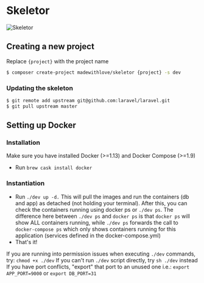 # Skeletor

![Skeletor](https://pbs.twimg.com/profile_images/146235348/skeletor.jpg)

## Creating a new project

Replace `{project}` with the project name

```bash
$ composer create-project madewithlove/skeletor {project} -s dev
```

### Updating the skeleton

```bash
$ git remote add upstream git@github.com:laravel/laravel.git
$ git pull upstream master
```

## Setting up Docker

### Installation
Make sure you have installed Docker (>=1.13) and Docker Compose (>=1.9) 
- Run `brew cask install docker`

### Instantiation 
- Run `./dev up -d.` This will pull the images and run the containers (db and app) as detached (not holding your terminal). After this, you can check the containers running using docker ps or `./dev ps`. The difference here between `./dev ps` and `docker ps` is that `docker ps` will show ALL containers running, while `./dev ps` forwards the call to `docker-compose ps` which only shows containers running for this application (services defined in the docker-compose.yml)
- That's it!

If you are running into permission issues when executing `./dev` commands, try: `chmod +x ./dev`
If you can't run `./dev` script directly, try `sh ./dev` instead
If you have port conflicts, "export" that port to an unused one i.e.: `export APP_PORT=9000` or `export DB_PORT=31`
